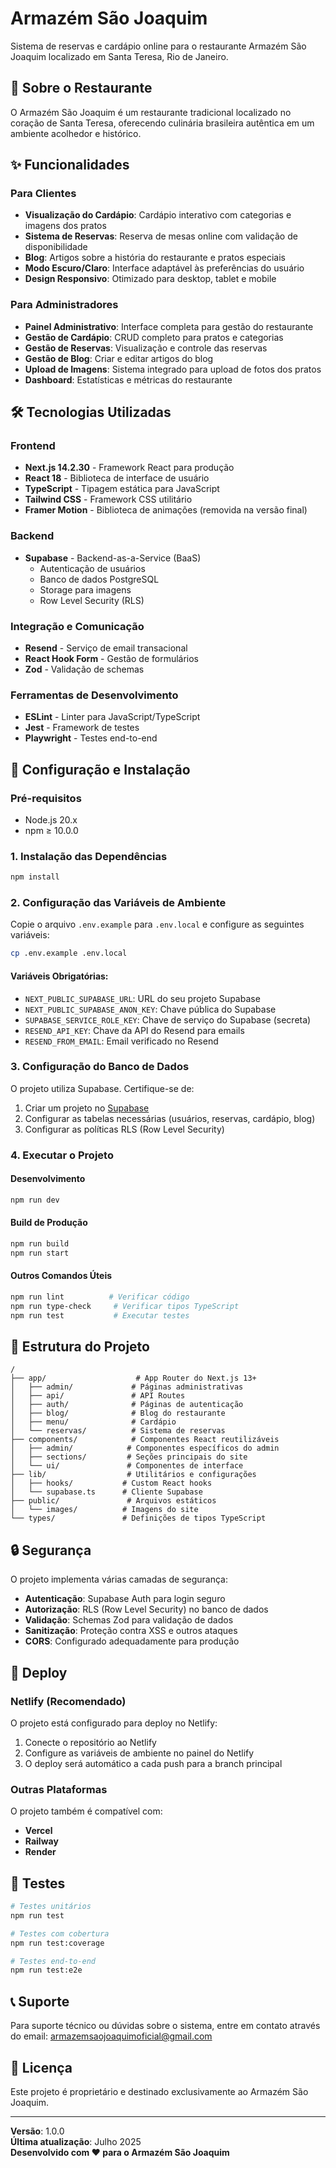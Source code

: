 # Armazém São Joaquim

Sistema de reservas e cardápio online para o restaurante Armazém São Joaquim localizado em Santa Teresa, Rio de Janeiro.

## 🏪 Sobre o Restaurante

O Armazém São Joaquim é um restaurante tradicional localizado no coração de Santa Teresa, oferecendo culinária brasileira autêntica em um ambiente acolhedor e histórico.

## ✨ Funcionalidades

### Para Clientes
- **Visualização do Cardápio**: Cardápio interativo com categorias e imagens dos pratos
- **Sistema de Reservas**: Reserva de mesas online com validação de disponibilidade
- **Blog**: Artigos sobre a história do restaurante e pratos especiais
- **Modo Escuro/Claro**: Interface adaptável às preferências do usuário
- **Design Responsivo**: Otimizado para desktop, tablet e mobile

### Para Administradores
- **Painel Administrativo**: Interface completa para gestão do restaurante
- **Gestão de Cardápio**: CRUD completo para pratos e categorias
- **Gestão de Reservas**: Visualização e controle das reservas
- **Gestão de Blog**: Criar e editar artigos do blog
- **Upload de Imagens**: Sistema integrado para upload de fotos dos pratos
- **Dashboard**: Estatísticas e métricas do restaurante

## 🛠️ Tecnologias Utilizadas

### Frontend
- **Next.js 14.2.30** - Framework React para produção
- **React 18** - Biblioteca de interface de usuário
- **TypeScript** - Tipagem estática para JavaScript
- **Tailwind CSS** - Framework CSS utilitário
- **Framer Motion** - Biblioteca de animações (removida na versão final)

### Backend
- **Supabase** - Backend-as-a-Service (BaaS)
  - Autenticação de usuários
  - Banco de dados PostgreSQL
  - Storage para imagens
  - Row Level Security (RLS)

### Integração e Comunicação
- **Resend** - Serviço de email transacional
- **React Hook Form** - Gestão de formulários
- **Zod** - Validação de schemas

### Ferramentas de Desenvolvimento
- **ESLint** - Linter para JavaScript/TypeScript
- **Jest** - Framework de testes
- **Playwright** - Testes end-to-end

## 🚀 Configuração e Instalação

### Pré-requisitos
- Node.js 20.x
- npm ≥ 10.0.0

### 1. Instalação das Dependências
```bash
npm install
```

### 2. Configuração das Variáveis de Ambiente
Copie o arquivo `.env.example` para `.env.local` e configure as seguintes variáveis:

```bash
cp .env.example .env.local
```

#### Variáveis Obrigatórias:
- `NEXT_PUBLIC_SUPABASE_URL`: URL do seu projeto Supabase
- `NEXT_PUBLIC_SUPABASE_ANON_KEY`: Chave pública do Supabase
- `SUPABASE_SERVICE_ROLE_KEY`: Chave de serviço do Supabase (secreta)
- `RESEND_API_KEY`: Chave da API do Resend para emails
- `RESEND_FROM_EMAIL`: Email verificado no Resend

### 3. Configuração do Banco de Dados
O projeto utiliza Supabase. Certifique-se de:
1. Criar um projeto no [Supabase](https://supabase.com)
2. Configurar as tabelas necessárias (usuários, reservas, cardápio, blog)
3. Configurar as políticas RLS (Row Level Security)

### 4. Executar o Projeto

#### Desenvolvimento
```bash
npm run dev
```

#### Build de Produção
```bash
npm run build
npm run start
```

#### Outros Comandos Úteis
```bash
npm run lint          # Verificar código
npm run type-check     # Verificar tipos TypeScript  
npm run test           # Executar testes
```

## 📁 Estrutura do Projeto

```
/
├── app/                    # App Router do Next.js 13+
│   ├── admin/             # Páginas administrativas
│   ├── api/               # API Routes
│   ├── auth/              # Páginas de autenticação
│   ├── blog/              # Blog do restaurante
│   ├── menu/              # Cardápio
│   └── reservas/          # Sistema de reservas
├── components/            # Componentes React reutilizáveis
│   ├── admin/            # Componentes específicos do admin
│   ├── sections/         # Seções principais do site
│   └── ui/               # Componentes de interface
├── lib/                  # Utilitários e configurações
│   ├── hooks/           # Custom React hooks
│   └── supabase.ts      # Cliente Supabase
├── public/               # Arquivos estáticos
│   └── images/          # Imagens do site
└── types/               # Definições de tipos TypeScript
```

## 🔒 Segurança

O projeto implementa várias camadas de segurança:

- **Autenticação**: Supabase Auth para login seguro
- **Autorização**: RLS (Row Level Security) no banco de dados
- **Validação**: Schemas Zod para validação de dados
- **Sanitização**: Proteção contra XSS e outros ataques
- **CORS**: Configurado adequadamente para produção

## 📱 Deploy

### Netlify (Recomendado)
O projeto está configurado para deploy no Netlify:

1. Conecte o repositório ao Netlify
2. Configure as variáveis de ambiente no painel do Netlify
3. O deploy será automático a cada push para a branch principal

### Outras Plataformas
O projeto também é compatível com:
- **Vercel**
- **Railway**
- **Render**

## 🧪 Testes

```bash
# Testes unitários
npm run test

# Testes com cobertura
npm run test:coverage

# Testes end-to-end
npm run test:e2e
```

## 📞 Suporte

Para suporte técnico ou dúvidas sobre o sistema, entre em contato através do email: armazemsaojoaquimoficial@gmail.com

## 📄 Licença

Este projeto é proprietário e destinado exclusivamente ao Armazém São Joaquim.

---

**Versão**: 1.0.0  
**Última atualização**: Julho 2025  
**Desenvolvido com ❤️ para o Armazém São Joaquim**